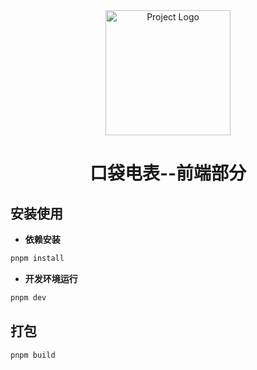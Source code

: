 <div align="center">
  <img src="https://pic.imgdb.cn/item/66a3ac61d9c307b7e9b6cf46.webp" alt="Project Logo" width="200"/>
  <h1>口袋电表--前端部分</h1>
</div>

## 安装使用

- **依赖安装**

```powershell
pnpm install
```

- **开发环境运行**

```powershell
pnpm dev
```

## 打包

```powershell
pnpm build
```
